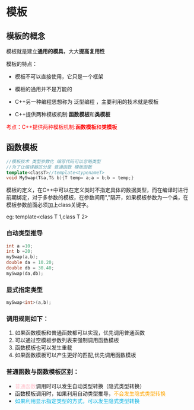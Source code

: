 # 模板

##  模板的概念

模板就是建立**通用的模具**，大大**提高复用性**

模板的特点：

- 模板不可以直接使用，它只是一个框架

- 模板的通用并不是万能的

  

- C++另一种编程思想称为 泛型编程 ，主要利用的技术就是模板

- C++提供两种模板机制:**函数模板**和**类模板**



<font color="red">考点：C++提供两种模板机制:**函数模板**和**类模板**</font>



## 函数模板

```c++
//模板技术 类型参数化 编写代码可以忽略类型
//为了让编译器区分是 普通函数 模板函数
template<classT>//template<typenameT>
void MySwap(T&a,T& b){T temp= a;a = b;b = temp;}
```

模板的定义，在C++中可以在定义类时不指定具体的数据类型，而在编译时进行前期绑定，对于多参数的模板，在参数间用","隔开，如果模板参数为一个类，在模板参数前面必须加上class关键字。

eg: template<class T 1,class T 2>

### 自动类型推导

```c++
int a =10;
int b =20;
mySwap(a,b);
double da = 10.20;
double db = 30.40;
mySwap(da,db);
```

### 显式指定类型

```c++
mySwap<int>(a,b);
```

### 调用规则如下：

1. 如果函数模板和普通函数都可以实现，优先调用普通函数
2. 可以通过空模板参数列表来强制调用函数模板
3. 函数模板也可以发生重载
4. 如果函数模板可以产生更好的匹配,优先调用函数模板

### 普通函数与函数模板区别：

- <font color="pink">普通函数</font>调用时可以发生自动类型转换（隐式类型转换）
- 函数模板调用时，如果利用自动类型推导，<font color="orange">不会发生隐式类型转换</font>
- <font color="skybule">如果利用显示指定类型的方式，可以发生隐式类型转换</font>